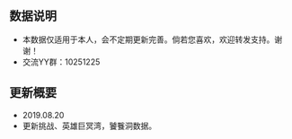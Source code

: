 ## 数据说明

 * 本数据仅适用于本人，会不定期更新完善。倘若您喜欢，欢迎转发支持。谢谢！
 * 交流YY群：10251225
 
## 更新概要
 * 2019.08.20
 * 更新挑战、英雄巨冥湾，饕餮洞数据。